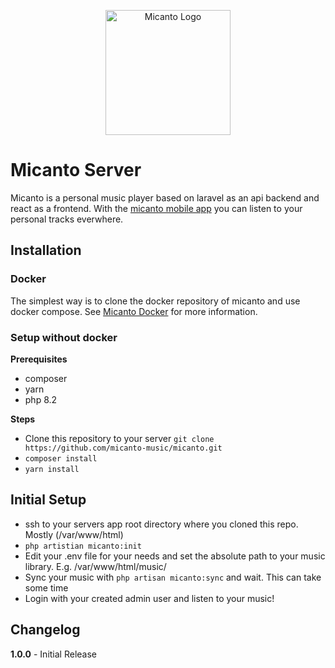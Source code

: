 <p align="center">
    <img src="https://avatars.githubusercontent.com/u/164861142?s=200&v=4"
    alt="Micanto Logo"
    height="200">
</p>

# Micanto Server
Micanto is a personal music player based on laravel as an api backend and react as a frontend.
With the  <a href="https://github.com/micanto-music/app">micanto mobile app</a> you can listen to your personal tracks everwhere.

## Installation
### Docker
The simplest way is to clone the docker repository of micanto and use docker compose. See <a href="https://github.com/micanto-music/docker">Micanto Docker</a> for more information.

### Setup without docker
**Prerequisites**  
* composer
* yarn
* php 8.2

**Steps**  
* Clone this repository to your server `git clone https://github.com/micanto-music/micanto.git`
* `composer install`
* `yarn install`

## Initial Setup
* ssh to your servers app root directory where you cloned this repo. Mostly (/var/www/html)
* `php artistian micanto:init`
* Edit your .env file for your needs and set the absolute path to your music library. E.g. /var/www/html/music/
* Sync your music with `php artisan micanto:sync` and wait. This can take some time
* Login with your created admin user and listen to your music!

## Changelog
**1.0.0** - Initial Release

